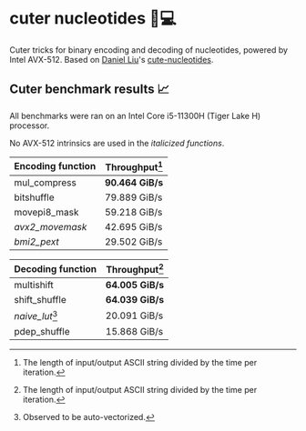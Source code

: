 # cuter nucleotides 🧬💻

Cuter tricks for binary encoding and decoding of nucleotides, powered by Intel AVX-512. Based on [Daniel Liu](https://github.com/Daniel-Liu-c0deb0t)'s [cute-nucleotides](https://github.com/Daniel-Liu-c0deb0t/cute-nucleotides).

## Cuter benchmark results 📈

All benchmarks were ran on an Intel Core i5-11300H (Tiger Lake H) processor.

No AVX-512 intrinsics are used in the *italicized functions*.

| Encoding function | Throughput[^1]   |
|-------------------|------------------|
| mul_compress      | **90.464 GiB/s** |
| bitshuffle        | 79.889 GiB/s     |
| movepi8_mask      | 59.218 GiB/s     |
| *avx2_movemask*   | 42.695 GiB/s     |
| *bmi2_pext*       | 29.502 GiB/s     |

| Decoding function | Throughput[^1]   |
|-------------------|------------------|
| multishift        | **64.005 GiB/s** |
| shift_shuffle     | **64.039 GiB/s** |
| *naive_lut*[^2]   | 20.091 GiB/s     |
| pdep_shuffle      | 15.868 GiB/s     |

[^1]: The length of input/output ASCII string divided by the time per iteration.
[^2]: Observed to be auto-vectorized.
